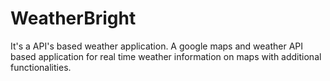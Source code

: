 # WeatherBright
It's a API's based weather application. A google maps and weather API based application for real time weather information on maps with additional functionalities.
